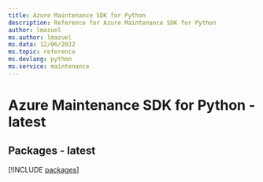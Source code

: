 ```yaml
---
title: Azure Maintenance SDK for Python
description: Reference for Azure Maintenance SDK for Python
author: lmazuel
ms.author: lmazuel
ms.data: 12/06/2022
ms.topic: reference
ms.devlang: python
ms.service: maintenance
---
```

# Azure Maintenance SDK for Python - latest
## Packages - latest
[!INCLUDE [packages](maintenance-index.md)]